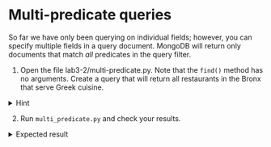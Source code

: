 # Multi-predicate queries

So far we have only been querying on individual fields; however, you can specify multiple fields in a query document. MongoDB will return only documents that match *all* predicates in the query filter.

1. Open the file lab3-2/multi-predicate.py. Note that the `find()` method has no arguments. Create a query that will return all restaurants in the Bronx that serve Greek cuisine.

  <details>
  <summary>Hint</summary>

  ```python
  {"borough": "Bronx", "cuisine": "Greek"}
  ```
  </details>

2. Run `multi_predicate.py` and check your results.

  <details>
  <summary>Expected result</summary>

  ```bash
  ubuntu@ip-10-0-1-116:~/lab/lab3-2$ python multi-predicate.py 
  'Gyro King'
  'Christos Gyro & Souvlaki'
  'Greek Express'
  'Gold Mine Cafe'
  ubuntu@ip-10-0-1-116:~/lab/lab3-2$
  ```
  </details>